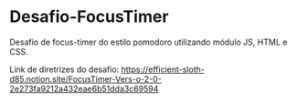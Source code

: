 # Desafio-FocusTimer

Desafio de focus-timer do estilo pomodoro utilizando módulo JS, HTML e CSS. 

Link de diretrizes do desafio:
https://efficient-sloth-d85.notion.site/FocusTimer-Vers-o-2-0-2e273fa9212a432eae6b51dda3c69594
